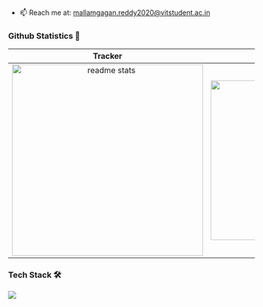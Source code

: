 - 📫 Reach me at: [mallamgagan.reddy2020@vitstudent.ac.in](mailto:mallamgagan.reddy2020@vitstudent.ac.in)






### Github Statistics 🚀 
 
|   Tracker   |       Lang         |    Streak    | 
|:-----------:|:------------------:|:------------:|
| <img width=390 src="https://github-readme-stats.vercel.app/api?username=GaganReddyin&count_private=true&show_icons=true&theme=react&rank_icon=github&border_radius=10" alt="readme stats" /> | <img width=325 align="center" src="https://github-readme-stats.vercel.app/api/top-langs/?username=GaganReddyin&hide=HTML&langs_count=8&layout=compact&theme=react&border_radius=10&size_weight=0.5&count_weight=0.5" alt="top langs" /> | <img width=390 src="https://github-readme-streak-stats.herokuapp.com/?user=GaganReddyin&theme=react&border_radius=10" alt="streak stats" /> |

### Tech Stack 🛠 
[![](https://skillicons.dev/icons?i=java,python,mysql,vercel,idea,vscode,git,github,latex)](https://skillicons.dev) 
 

 




                       






<!--START_SECTION:waka--








